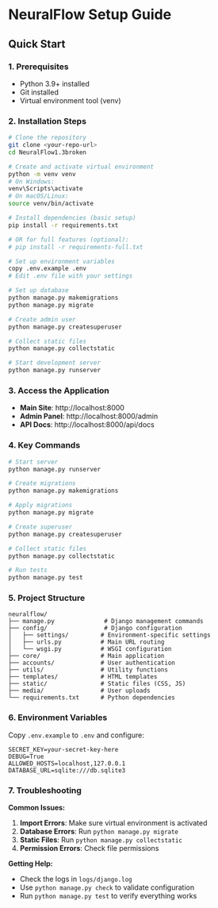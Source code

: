 # NeuralFlow Setup Guide

## Quick Start

### 1. Prerequisites
- Python 3.9+ installed
- Git installed
- Virtual environment tool (venv)

### 2. Installation Steps

```bash
# Clone the repository
git clone <your-repo-url>
cd NeuralFlow1.3broken

# Create and activate virtual environment
python -m venv venv
# On Windows:
venv\Scripts\activate
# On macOS/Linux:
source venv/bin/activate

# Install dependencies (basic setup)
pip install -r requirements.txt

# OR for full features (optional):
# pip install -r requirements-full.txt

# Set up environment variables
copy .env.example .env
# Edit .env file with your settings

# Set up database
python manage.py makemigrations
python manage.py migrate

# Create admin user
python manage.py createsuperuser

# Collect static files
python manage.py collectstatic

# Start development server
python manage.py runserver
```

### 3. Access the Application

- **Main Site**: http://localhost:8000
- **Admin Panel**: http://localhost:8000/admin
- **API Docs**: http://localhost:8000/api/docs

### 4. Key Commands

```bash
# Start server
python manage.py runserver

# Create migrations
python manage.py makemigrations

# Apply migrations
python manage.py migrate

# Create superuser
python manage.py createsuperuser

# Collect static files
python manage.py collectstatic

# Run tests
python manage.py test
```

### 5. Project Structure

```
neuralflow/
├── manage.py              # Django management commands
├── config/                # Django configuration
│   ├── settings/         # Environment-specific settings
│   ├── urls.py           # Main URL routing
│   └── wsgi.py           # WSGI configuration
├── core/                 # Main application
├── accounts/             # User authentication
├── utils/                # Utility functions
├── templates/            # HTML templates
├── static/               # Static files (CSS, JS)
├── media/                # User uploads
└── requirements.txt      # Python dependencies
```

### 6. Environment Variables

Copy `.env.example` to `.env` and configure:

```env
SECRET_KEY=your-secret-key-here
DEBUG=True
ALLOWED_HOSTS=localhost,127.0.0.1
DATABASE_URL=sqlite:///db.sqlite3
```

### 7. Troubleshooting

**Common Issues:**

1. **Import Errors**: Make sure virtual environment is activated
2. **Database Errors**: Run `python manage.py migrate`
3. **Static Files**: Run `python manage.py collectstatic`
4. **Permission Errors**: Check file permissions

**Getting Help:**
- Check the logs in `logs/django.log`
- Use `python manage.py check` to validate configuration
- Run `python manage.py test` to verify everything works